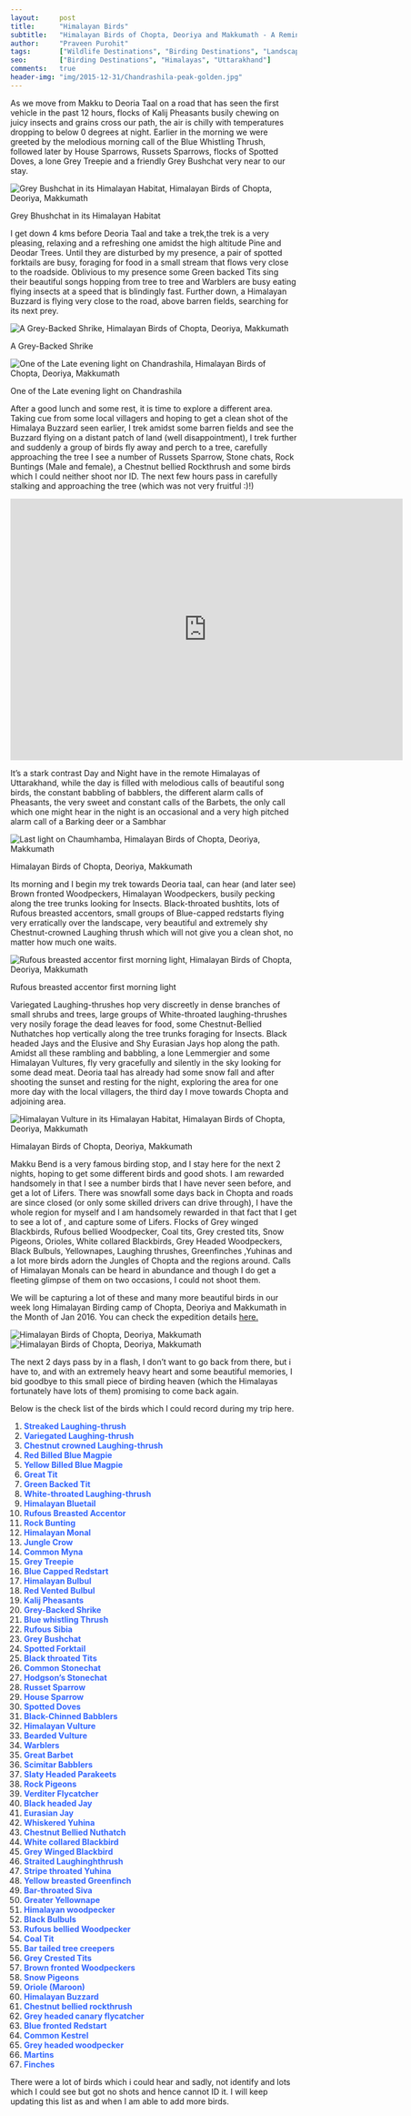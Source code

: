 ```yaml
---
layout:     post
title:      "Himalayan Birds"
subtitle:   "Himalayan Birds of Chopta, Deoriya and Makkumath - A Reminiscence"
author:     "Praveen Purohit"
tags:       ["Wildlife Destinations", "Birding Destinations", "Landscape Destinations"]
seo:		["Birding Destinations", "Himalayas", "Uttarakhand"]
comments:   true
header-img: "img/2015-12-31/Chandrashila-peak-golden.jpg"
---
```


<p>
As we move from Makku to Deoria Taal on a road that has seen the first vehicle in the past 12 hours, flocks of Kalij Pheasants busily chewing on juicy insects and grains cross our path, the air is chilly with temperatures dropping to below 0 degrees at night. Earlier in the morning we were greeted by the melodious morning call of the Blue Whistling Thrush, followed later by House Sparrows, Russets Sparrows, flocks of Spotted Doves, a lone Grey Treepie and a friendly Grey Bushchat very near to our stay.
</p>

<img src="{{ site.baseurl }}/img/2015-12-31/Grey-bushchat.jpg" alt="Grey Bushchat in its Himalayan Habitat, Himalayan Birds of Chopta, Deoriya, Makkumath">
<p>
Grey Bhushchat in its Himalayan Habitat
</p>

<p>
I get down 4 kms before Deoria Taal and take a trek,the trek is a very pleasing, relaxing and a refreshing one amidst the high altitude Pine and Deodar Trees. Until they are disturbed by my presence, a pair of spotted forktails are busy, foraging for food in a small stream that flows very close to the roadside. Oblivious to my presence some Green backed Tits sing their beautiful songs hopping from tree to tree and Warblers are busy eating flying insects at a speed that is blindingly fast. Further down, a Himalayan Buzzard is flying very close to the road, above barren fields, searching for its next prey.
</p>

<img src="{{ site.baseurl }}/img/2015-12-31/Long-tailedshrike.jpg" alt="A Grey-Backed Shrike, Himalayan Birds of Chopta, Deoriya, Makkumath">
<p>
A Grey-Backed Shrike
</p>

<img src="{{ site.baseurl }}/img/2015-12-31/Chandrashila-peak-golden.jpg" alt="One of the Late evening light on Chandrashila, Himalayan Birds of Chopta, Deoriya, Makkumath">
<p>
One of the Late evening light on Chandrashila
</p>

<p>
After a good lunch and some rest, it is time to explore a different area. Taking cue from some local villagers and hoping to get a clean shot of the Himalaya Buzzard seen earlier, I trek amidst some barren fields and see the Buzzard flying on a distant patch of land (well disappointment), I trek further and suddenly a group of birds fly away and perch to a tree, carefully approaching the tree I see a number of Russets Sparrow, Stone chats, Rock Buntings (Male and female), a Chestnut bellied Rockthrush and some birds which I could neither shoot nor ID. The next few hours pass in carefully stalking and approaching the tree (which was not very fruitful :)!)
</p>

<iframe src="https://www.youtube.com/embed/OEJARVaNGsk?rel=0" width="690" height="460" frameborder="0" webkitallowfullscreen mozallowfullscreen allowfullscreen></iframe>

<p>
It’s a stark contrast Day and Night have in the remote Himalayas of Uttarakhand, while the day is filled with melodious calls of beautiful song birds, the constant babbling of babblers, the different alarm calls of Pheasants, the very sweet and constant calls of the Barbets, the only call which one might hear in the night is an occasional and a very high pitched alarm call of a Barking deer or a Sambhar
</p>

<img src="{{ site.baseurl }}/img/2015-12-31/Last-light-of-Chaumhamba.jpg" alt="Last light on Chaumhamba, Himalayan Birds of Chopta, Deoriya, Makkumath">

<p>
Himalayan Birds of Chopta, Deoriya, Makkumath
</p>

<p>
Its morning and I begin my trek towards Deoria taal, can hear (and later see)  Brown fronted Woodpeckers, Himalayan Woodpeckers, busily pecking along the tree trunks looking for Insects.  Black-throated bushtits, lots of Rufous breasted accentors, small groups of Blue-capped redstarts flying very erratically over the landscape, very beautiful and extremely shy Chestnut-crowned Laughing thrush which will not give you a clean shot, no matter how much one waits.
</p>

<img src="{{ site.baseurl }}/img/2015-12-31/Rufous-breastedaccentor.jpg" alt="Rufous breasted accentor first morning light, Himalayan Birds of Chopta, Deoriya, Makkumath">

<p>
Rufous breasted accentor first morning light
</p>

<p>
Variegated Laughing-thrushes hop very discreetly in dense branches of small shrubs and trees, large groups of White-throated laughing-thrushes very nosily forage the dead leaves for food, some Chestnut-Bellied Nuthatches hop vertically along the tree trunks foraging for Insects. Black headed Jays and the Elusive and Shy Eurasian Jays hop along the path. Amidst all these rambling and babbling, a lone Lemmergier and some Himalayan Vultures, fly very gracefully and silently in the sky looking for some dead meat. Deoria taal has already had some snow fall and after shooting the sunset and resting for the night, exploring the area for one more day with the local villagers, the third day I move towards Chopta and adjoining area.
</p>

<img src="{{ site.baseurl }}/img/2015-12-31/Himalayan-Vulture.jpg" alt="Himalayan Vulture in its Himalayan Habitat, Himalayan Birds of Chopta, Deoriya, Makkumath">
<p>
Himalayan Birds of Chopta, Deoriya, Makkumath
</p>

<p>
Makku Bend is a very famous birding stop, and I stay here for the next 2 nights, hoping to get some different birds and good shots. I am rewarded handsomely in that I see a number birds that I have never seen before, and get a lot of Lifers. There was snowfall some days back in Chopta and roads are since closed (or only some skilled drivers can drive through), I have the whole region for myself and I am handsomely rewarded in that fact that I get to see a lot of , and capture some of Lifers. Flocks of Grey winged Blackbirds,  Rufous bellied Woodpecker, Coal tits, Grey crested tits, Snow Pigeons, Orioles, White collared Blackbirds, Grey Headed Woodpeckers, Black Bulbuls, Yellownapes, Laughing thrushes, Greenfinches ,Yuhinas and a lot more birds adorn the Jungles of Chopta and the regions around. Calls of Himalayan Monals can be heard in abundance and though I do get a fleeting glimpse of them on two occasions, I could not shoot them.
</p>


<p>
We will be capturing a lot of these and many more beautiful birds in our week long Himalayan Birding camp of Chopta, Deoriya and Makkumath in the Month of Jan 2016. You can check the expedition details <a href="http://www.wilderhood.com/trip/Makkumath-An%20Unexplored%20Birding%20Paradise" target="_blank">here.</a>
</p>

<img src="{{ site.baseurl }}/img/2015-12-31/MG_4752-1024x683.jpg" alt="Himalayan Birds of Chopta, Deoriya, Makkumath">
<img src="{{ site.baseurl }}/img/2015-12-31/MG_4802-1024x732.jpg" alt="Himalayan Birds of Chopta, Deoriya, Makkumath">

<p>
The next 2 days pass by in a flash, I don’t want to go back from there, but i have to, and with an extremely heavy heart and some beautiful memories, I bid goodbye to this small piece of birding heaven (which the Himalayas fortunately have lots of them) promising to come back again.
</p>

<p>
Below is the check list of the birds which I could record during my trip here.
</p>


<ol>
	<li><span style="color: #3366ff;"><strong>Streaked Laughing-thrush</strong></span></li>
	<li><span style="color: #3366ff;"><strong>Variegated Laughing-thrush</strong></span></li>
	<li><span style="color: #3366ff;"><strong>Chestnut crowned Laughing-thrush</strong></span></li>
	<li><span style="color: #3366ff;"><strong>Red Billed Blue Magpie</strong></span></li>
	<li><span style="color: #3366ff;"><strong>Yellow Billed Blue Magpie</strong></span></li>
	<li><span style="color: #3366ff;"><strong>Great Tit</strong></span></li>
	<li><span style="color: #3366ff;"><strong>Green Backed Tit</strong></span></li>
	<li><span style="color: #3366ff;"><strong>White-throated Laughing-thrush</strong></span></li>
	<li><span style="color: #3366ff;"><strong>Himalayan Bluetail</strong></span></li>
	<li><span style="color: #3366ff;"><strong>Rufous Breasted Accentor</strong></span></li>
	<li><span style="color: #3366ff;"><strong>Rock Bunting</strong></span></li>
	<li><span style="color: #3366ff;"><strong>Himalayan Monal</strong></span></li>
	<li><span style="color: #3366ff;"><strong>Jungle Crow</strong></span></li>
	<li><span style="color: #3366ff;"><strong>Common Myna</strong></span></li>
	<li><span style="color: #3366ff;"><strong>Grey Treepie</strong></span></li>
	<li><span style="color: #3366ff;"><strong>Blue Capped Redstart</strong></span></li>
	<li><span style="color: #3366ff;"><strong>Himalayan Bulbul</strong></span></li>
	<li><span style="color: #3366ff;"><strong>Red Vented Bulbul</strong></span></li>
	<li><span style="color: #3366ff;"><strong>Kalij Pheasants</strong></span></li>
	<li><span style="color: #3366ff;"><strong>Grey-Backed Shrike</strong></span></li>
	<li><span style="color: #3366ff;"><strong>Blue whistling Thrush</strong></span></li>
	<li><span style="color: #3366ff;"><strong>Rufous Sibia</strong></span></li>
	<li><span style="color: #3366ff;"><strong>Grey Bushchat</strong></span></li>
	<li><span style="color: #3366ff;"><strong>Spotted Forktail</strong></span></li>
	<li><span style="color: #3366ff;"><strong>Black throated Tits</strong></span></li>
	<li><span style="color: #3366ff;"><strong>Common Stonechat</strong></span></li>
	<li><span style="color: #3366ff;"><strong>Hodgson’s Stonechat</strong></span></li>
	<li><span style="color: #3366ff;"><strong>Russet Sparrow</strong></span></li>
	<li><span style="color: #3366ff;"><strong>House Sparrow</strong></span></li>
	<li><span style="color: #3366ff;"><strong>Spotted Doves</strong></span></li>
	<li><span style="color: #3366ff;"><strong>Black-Chinned Babblers</strong></span></li>
	<li><span style="color: #3366ff;"><strong>Himalayan Vulture</strong></span></li>
	<li><span style="color: #3366ff;"><strong>Bearded Vulture</strong></span></li>
	<li><span style="color: #3366ff;"><strong>Warblers</strong></span></li>
	<li><span style="color: #3366ff;"><strong>Great Barbet</strong></span></li>
	<li><span style="color: #3366ff;"><strong>Scimitar Babblers</strong></span></li>
	<li><span style="color: #3366ff;"><strong>Slaty Headed Parakeets</strong></span></li>
	<li><span style="color: #3366ff;"><strong>Rock Pigeons</strong></span></li>
	<li><span style="color: #3366ff;"><strong>Verditer Flycatcher</strong></span></li>
	<li><span style="color: #3366ff;"><strong>Black headed Jay</strong></span></li>
	<li><span style="color: #3366ff;"><strong>Eurasian Jay</strong></span></li>
	<li><span style="color: #3366ff;"><strong>Whiskered Yuhina</strong></span></li>
	<li><span style="color: #3366ff;"><strong>Chestnut Bellied Nuthatch</strong></span></li>
	<li><span style="color: #3366ff;"><strong>White collared Blackbird</strong></span></li>
	<li><span style="color: #3366ff;"><strong>Grey Winged Blackbird</strong></span></li>
	<li><span style="color: #3366ff;"><strong>Straited Laughinghthrush</strong></span></li>
	<li><span style="color: #3366ff;"><strong>Stripe throated Yuhina</strong></span></li>
	<li><span style="color: #3366ff;"><strong>Yellow breasted Greenfinch</strong></span></li>
	<li><span style="color: #3366ff;"><strong>Bar-throated Siva</strong></span></li>
	<li><span style="color: #3366ff;"><strong>Greater Yellownape</strong></span></li>
	<li><span style="color: #3366ff;"><strong>Himalayan woodpecker</strong></span></li>
	<li><span style="color: #3366ff;"><strong>Black Bulbuls</strong></span></li>
	<li><span style="color: #3366ff;"><strong>Rufous bellied Woodpecker</strong></span></li>
	<li><span style="color: #3366ff;"><strong>Coal Tit</strong></span></li>
	<li><span style="color: #3366ff;"><strong>Bar tailed tree creepers</strong></span></li>
	<li><span style="color: #3366ff;"><strong>Grey Crested Tits</strong></span></li>
	<li><span style="color: #3366ff;"><strong>Brown fronted Woodpeckers</strong></span></li>
	<li><span style="color: #3366ff;"><strong>Snow Pigeons</strong></span></li>
	<li><span style="color: #3366ff;"><strong>Oriole (Maroon)</strong></span></li>
	<li><span style="color: #3366ff;"><strong>Himalayan Buzzard</strong></span></li>
	<li><span style="color: #3366ff;"><strong>Chestnut bellied rockthrush</strong></span></li>
	<li><span style="color: #3366ff;"><strong>Grey headed canary flycatcher</strong></span></li>
	<li><span style="color: #3366ff;"><strong>Blue fronted Redstart</strong></span></li>
	<li><span style="color: #3366ff;"><strong>Common Kestrel</strong></span></li>
	<li><span style="color: #3366ff;"><strong>Grey headed woodpecker</strong></span></li>
	<li><span style="color: #3366ff;"><strong>Martins</strong></span></li>
	<li><span style="color: #3366ff;"><strong>Finches</strong></span></li>
</ol>

<p>
There were a lot of birds which i could hear and sadly, not identify and lots which I could see but got no shots and hence cannot ID it. I will keep updating this list as and when I am able to add more birds.
</p>